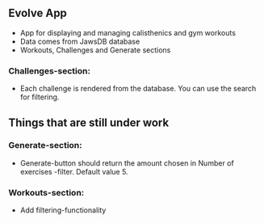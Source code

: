 ## Evolve App

- App for displaying and managing calisthenics and gym workouts
- Data comes from JawsDB database
- Workouts, Challenges and Generate sections

### Challenges-section:

- Each challenge is rendered from the database. You can use the search for filtering.

## Things that are still under work

### Generate-section:

- Generate-button should return the amount chosen in Number of exercises -filter. Default value 5.

### Workouts-section:

- Add filtering-functionality
